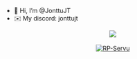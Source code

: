 - 👋 Hi, I’m @JonttuJT
- ✉️ My discord: jonttujt
<p align = 'center'>
    <img src="https://github-readme-stats.vercel.app/api?username=jonttujt&count_private=true&include_all_commits=true&show_icons=true&theme=github_dark&hide_title=true&hide_border=true"/>
    <br><br>
    <a href="https://discord.me/kingston">
        <img alt="RP-Servu" src="https://img.shields.io/badge/Kingston-5865F2?logo=discord&logoColor=white&style=for-the-badge" />
    </a>
    <br>
    <img src="https://komarev.com/ghpvc/?username=JonttuJT&style=flat-square&color=blue" alt=""/>
</p>
